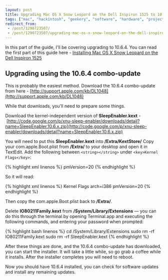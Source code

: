 ```yaml
---
layout: post
title: Upgrading Mac OS X Snow Leopard on the Dell Inspiron 1525 to 10.6.4
tags: ["mac", "hackintosh", "geekery", "software", "hardware", "projects"]
redirect_from:
 - /post/1290723507/
 - /post/1290723507/upgrading-mac-os-x-snow-leopard-on-the-dell-inspiron/
---
```


In this part of the guide, I'll be covering upgrading to 10.6.4. You can read the first part of this guide here - [Installing Mac OS X Snow Leopard on the Dell Inspiron 1525](http://blog.omgmog.net/post/1265485126)

<!-- more -->

## Upgrading using the 10.6.4 combo-update

This is probably the easiest method. Download the 10.6.4 combo-update from here - [http://support.apple.com/kb/DL1048](http://support.apple.com/kb/DL1048)

While that downloads, you'll need to prepare some things.

Download the kernel-independent version of **SleepEnabler.kext** - [http://code.google.com/p/xnu-sleep-enabler/downloads/detail?name=SleepEnabler.10.6.x.zip](http://code.google.com/p/xnu-sleep-enabler/downloads/detail?name=SleepEnabler.10.6.x.zip)

You will need to put this **SleepEnabler.kext** into **/Extra/KextStore/**
Copy your com.apple.Boot.plist from **/Extra/** to your desktop and open it in TextEdit. Add the following between `<string></string>` under `<key>Kernel Flags</key>`:

{% highlight xml linenos %}
pmVersion=20
{% endhighlight %}

So it will read:

{% highlight xml linenos %}
<key>Kernel Flags</key>
<string>arch=i386 pmVersion=20</string>
{% endhighlight %}

Then copy the com.apple.Boot.plist back to **/Extra/**.

Delete **IO80211Family.kext** from **/System/Library/Extensions** &mdash; you can do this through the terminal by opening Terminal.app and executing the following commands, and entering your password when prompted:

{% highlight bash linenos %}
cd /System/Library/Extensions
sudo rm -rf IO80211Family.kext
sudo rm -rf SleepEnabler.kext
{% endhighlight %}

After these things are done, and the 10.6.4 combo-update has downloaded, you can start the installer. It will take a little while, so go grab a coffee while it installs. After the installer completes you will need to reboot.

Now you should have 10.6.4 installed, you can check for software updates and install any remaining updates.
